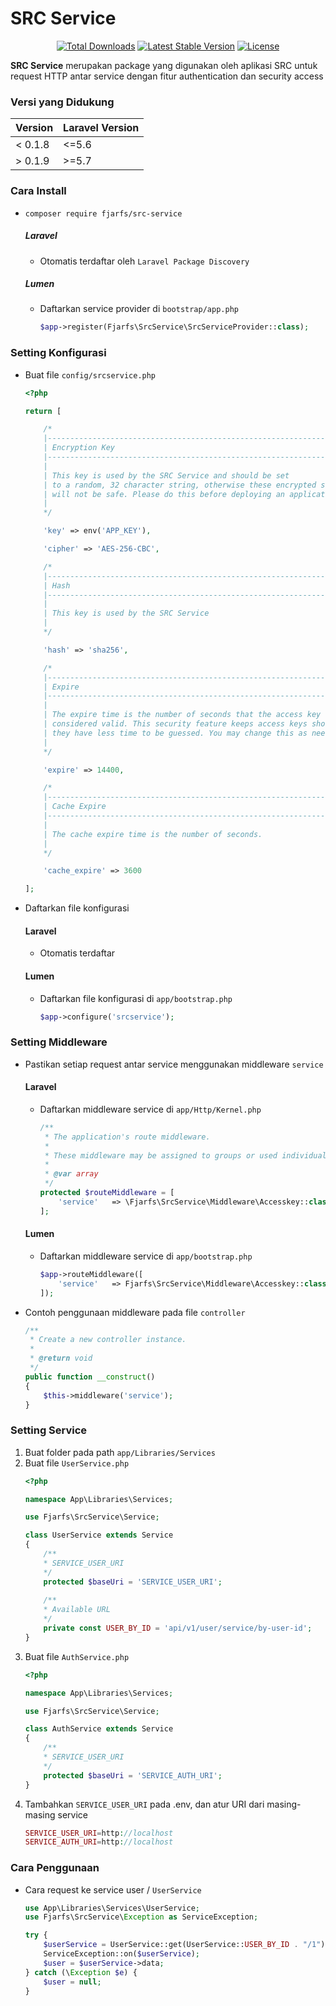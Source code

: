 # SRC Service

<p align="center">
<a href="https://packagist.org/packages/fjarfs/src-service"><img src="https://img.shields.io/packagist/dt/fjarfs/src-service" alt="Total Downloads"></a>
<a href="https://packagist.org/packages/fjarfs/src-service"><img src="https://img.shields.io/packagist/v/fjarfs/src-service" alt="Latest Stable Version"></a>
<a href="https://packagist.org/packages/fjarfs/src-service"><img src="https://img.shields.io/packagist/l/fjarfs/src-service" alt="License"></a>
</p>

**SRC Service** merupakan package yang digunakan oleh aplikasi SRC untuk request HTTP antar service dengan fitur authentication dan security access

### Versi yang Didukung
| Version | Laravel Version |
|---- |----|
| < 0.1.8 | <=5.6|
| > 0.1.9 | >=5.7 |


### Cara Install

- `composer require fjarfs/src-service`

    ##### Laravel 

    - Otomatis terdaftar oleh `Laravel Package Discovery`

    ##### Lumen

    - Daftarkan service provider di `bootstrap/app.php`
    	```php
    	$app->register(Fjarfs\SrcService\SrcServiceProvider::class);
    	```
### Setting Konfigurasi 
- Buat file `config/srcservice.php`
    ```php
    <?php

    return [
    
        /*
        |--------------------------------------------------------------------------
        | Encryption Key
        |--------------------------------------------------------------------------
        |
        | This key is used by the SRC Service and should be set
        | to a random, 32 character string, otherwise these encrypted strings
        | will not be safe. Please do this before deploying an application!
        |
        */
    
        'key' => env('APP_KEY'),
    
        'cipher' => 'AES-256-CBC',
    
        /*
        |--------------------------------------------------------------------------
        | Hash
        |--------------------------------------------------------------------------
        |
        | This key is used by the SRC Service
        |
        */
    
        'hash' => 'sha256',
    
        /*
        |--------------------------------------------------------------------------
        | Expire
        |--------------------------------------------------------------------------
        |
        | The expire time is the number of seconds that the access key should be
        | considered valid. This security feature keeps access keys short-lived so
        | they have less time to be guessed. You may change this as needed.
        |
        */
    
        'expire' => 14400,

        /*
        |--------------------------------------------------------------------------
        | Cache Expire
        |--------------------------------------------------------------------------
        |
        | The cache expire time is the number of seconds.
        |
        */

        'cache_expire' => 3600
    
    ];
    ```
- Daftarkan file konfigurasi
    #### Laravel
    - Otomatis terdaftar
    #### Lumen
    - Daftarkan file konfigurasi di `app/bootstrap.php`
    	```php
    	$app->configure('srcservice');
    	```
### Setting Middleware
- Pastikan setiap request antar service menggunakan middleware `service`
    #### Laravel
    - Daftarkan middleware service di `app/Http/Kernel.php`
        ```php
        /**
         * The application's route middleware.
         *
         * These middleware may be assigned to groups or used individually.
         *
         * @var array
         */
    	protected $routeMiddleware = [
            'service'   => \Fjarfs\SrcService\Middleware\Accesskey::class,
        ];
    	```
    #### Lumen
    - Daftarkan middleware service di `app/bootstrap.php`
        ```php
    	$app->routeMiddleware([
            'service'   => Fjarfs\SrcService\Middleware\Accesskey::class,
        ]);
    	```
- Contoh penggunaan middleware pada file `controller`
    ```php
    /**
     * Create a new controller instance.
     *
     * @return void
     */
    public function __construct()
    {
        $this->middleware('service');
    }
	```
### Setting Service
1. Buat folder pada path  `app/Libraries/Services`
2. Buat file `UserService.php`
    ```php
    <?php

    namespace App\Libraries\Services;

    use Fjarfs\SrcService\Service;

    class UserService extends Service
    {
        /**
        * SERVICE_USER_URI
        */
        protected $baseUri = 'SERVICE_USER_URI';
        
        /**
        * Available URL
        */
        private const USER_BY_ID = 'api/v1/user/service/by-user-id';
    }
    ```
3. Buat file `AuthService.php`
    ```php
    <?php

    namespace App\Libraries\Services;

    use Fjarfs\SrcService\Service;

    class AuthService extends Service
    {
        /**
        * SERVICE_USER_URI
        */
        protected $baseUri = 'SERVICE_AUTH_URI';
    }
    ```
3. Tambahkan `SERVICE_USER_URI` pada .env, dan atur URI dari masing-masing service
    ```php
    SERVICE_USER_URI=http://localhost
    SERVICE_AUTH_URI=http://localhost
    ```

### Cara Penggunaan
* Cara request ke service user / `UserService`
    ```php
    use App\Libraries\Services\UserService;
    use Fjarfs\SrcService\Exception as ServiceException;
    
    try {
        $userService = UserService::get(UserService::USER_BY_ID . "/1");
        ServiceException::on($userService);
        $user = $userService->data;
    } catch (\Exception $e) {
        $user = null;
    }
    ```

